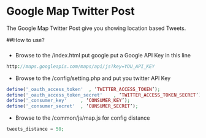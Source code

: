 # Google Map Twitter Post

The Google Map Twitter Post give you showing location based Tweets.

##How to use?
###
- Browse to the /index.html put google put a Google API Key in this line 
```php
http://maps.googleapis.com/maps/api/js?key=YOU_API_KEY
```
- Browse to the /config/setting.php and put you twitter API Key 
```php
define('_oauth_access_token'  , ’TWITTER_ACCESS_TOKEN’);
define('_oauth_access_token_secret'    , ‘TWITTER_ACCESS_TOKEN_SECRET’);
define('_consumer_key'     , ‘CONSUMER_KEY’);
define('_consumer_secret'  , ‘CUNSUMER_SECRET’);
```
- Browse to the /common/js/map.js for config distance
```php
tweets_distance = 50; 
```

